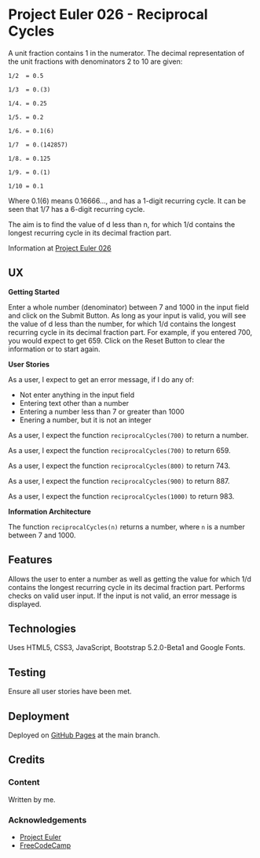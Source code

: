 # Project Euler 026 - Reciprocal Cycles

A unit fraction contains 1 in the numerator.  The decimal representation of the unit fractions with denominators 2 to 10 are given:

    1/2  = 0.5

    1/3  = 0.(3)

    1/4. = 0.25

    1/5. = 0.2

    1/6. = 0.1(6)

    1/7  = 0.(142857)

    1/8. = 0.125

    1/9. = 0.(1)

    1/10 = 0.1

Where 0.1(6) means 0.16666..., and has a 1-digit recurring cycle.  It can be seen that 1/7 has a 6-digit recurring cycle.

The aim is to find the value of d less than n, for which 1/d contains the longest recurring cycle in its decimal fraction part.

Information at [Project Euler 026](https://projecteuler.net/problem=26)

## UX

**Getting Started**

Enter a whole number (denominator) between 7 and 1000 in the input field and click on the Submit Button.  As long as your input is valid, you will see the value of d less than the number, for which 1/d contains the longest recurring cycle in its decimal fraction part.  For example, if you entered 700, you would expect to get 659.  Click on the Reset Button to clear the information or to start again.

**User Stories**

As a user, I expect to get an error message, if I do any of:

- Not enter anything in the input field
- Entering text other than a number
- Entering a number less than 7 or greater than 1000
- Enering a number, but it is not an integer

As a user, I expect the function `reciprocalCycles(700)` to return a number.

As a user, I expect the function `reciprocalCycles(700)` to return 659.

As a user, I expect the function `reciprocalCycles(800)` to return 743.

As a user, I expect the function `reciprocalCycles(900)` to return 887.

As a user, I expect the function `reciprocalCycles(1000)` to return 983.

**Information Architecture**

The function `reciprocalCycles(n)` returns a number, where `n` is a number between 7 and 1000.

## Features

Allows the user to enter a number as well as getting the value for which 1/d contains the longest recurring cycle in its decimal fraction part.  Performs checks on valid user input.  If the input is not valid, an error message is displayed.

## Technologies

Uses HTML5, CSS3, JavaScript, Bootstrap 5.2.0-Beta1 and Google Fonts.

## Testing

Ensure all user stories have been met.

## Deployment

Deployed on [GitHub Pages](https://derektypist.github.io/project-euler-026) at the main branch.

## Credits

### Content

Written by me.

### Acknowledgements

- [Project Euler](https://projecteuler.net)
- [FreeCodeCamp](https://www.freecodecamp.org)